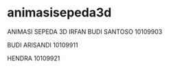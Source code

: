 animasisepeda3d
===============

ANIMASI SEPEDA 3D
IRFAN BUDI SANTOSO 10109903

BUDI ARISANDI      10109911

HENDRA             10109921

